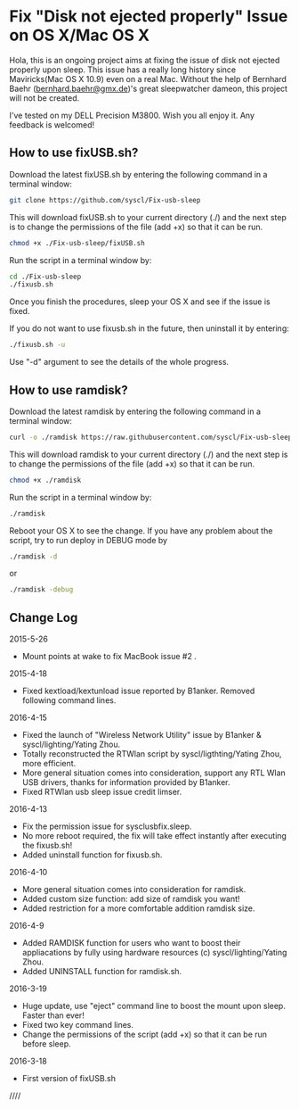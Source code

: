 Fix "Disk not ejected properly" Issue on OS X/Mac OS X
============

Hola, this is an ongoing project aims at fixing the issue of disk not ejected properly upon sleep. This issue has a really long history since Maviricks(Mac OS X 10.9) even on a real Mac. Without the help of Bernhard Baehr (bernhard.baehr@gmx.de)'s great sleepwatcher dameon, this project will not be created. 

I've tested on my DELL Precision M3800. Wish you all enjoy it. Any feedback is welcomed! 

How to use fixUSB.sh?
----------------
Download the latest fixUSB.sh by entering the following command in a terminal window:

``` sh
git clone https://github.com/syscl/Fix-usb-sleep
```


This will download fixUSB.sh to your current directory (./) and the next step is to change the permissions of the file (add +x) so that it can be run.
 
``` sh
chmod +x ./Fix-usb-sleep/fixUSB.sh
```


Run the script in a terminal window by:

``` sh
cd ./Fix-usb-sleep
./fixusb.sh
```

Once you finish the procedures, sleep your OS X and see if the issue is fixed.


If you do not want to use fixusb.sh in the future, then uninstall it by entering:
``` sh
./fixusb.sh -u
```


Use "-d" argument to see the details of the whole progress.

How to use ramdisk?
----------------
Download the latest ramdisk by entering the following command in a terminal window:

``` sh
curl -o ./ramdisk https://raw.githubusercontent.com/syscl/Fix-usb-sleep/master/ramdisk.sh
```

This will download ramdisk to your current directory (./) and the next step is to change the permissions of the file (add +x) so that it can be run.

``` sh
chmod +x ./ramdisk
```

Run the script in a terminal window by:

``` sh
./ramdisk
```
Reboot your OS X to see the change. If you have any problem about the script, try to run deploy in DEBUG mode by
```sh
./ramdisk -d
```
or
```sh
./ramdisk -debug
```

Change Log
----------------
2015-5-26

- Mount points at wake to fix MacBook issue #2 . 

2015-4-18

- Fixed kextload/kextunload issue reported by B1anker. Removed following command lines.

2016-4-15

- Fixed the launch of "Wireless Network Utility" issue by B1anker & syscl/lighting/Yating Zhou.
- Totally reconstructed the RTWlan script by syscl/ligthting/Yating Zhou, more efficient.
- More general situation comes into consideration, support any RTL Wlan USB drivers, thanks for information provided by B1anker.
- Fixed RTWlan usb sleep issue credit limser.

2016-4-13

- Fix the permission issue for sysclusbfix.sleep.
- No more reboot required, the fix will take effect instantly after executing the fixusb.sh!
- Added uninstall function for fixusb.sh.

2016-4-10

- More general situation comes into consideration for ramdisk.
- Added custom size function: add size of ramdisk you want!
- Added restriction for a more comfortable addition ramdisk size.

2016-4-9

- Added RAMDISK function for users who want to boost their appliacations by fully using hardware resources (c) syscl/lighting/Yating Zhou.
- Added UNINSTALL function for ramdisk.sh.

2016-3-19

- Huge update, use "eject" command line to boost the mount upon sleep. Faster than ever!
- Fixed two key command lines.
- Change the permissions of the script (add +x) so that it can be run before sleep.

2016-3-18

- First version of fixUSB.sh

////